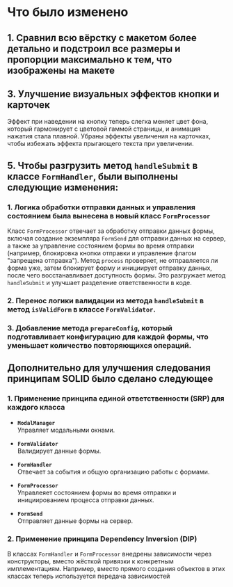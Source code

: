 # Что было изменено

## 1. Сравнил всю вёрстку с макетом более детально и подстроил все размеры и пропорции максимально к тем, что изображены на макете

## 3. Улучшение визуальных эффектов кнопки и карточек
Эффект при наведении на кнопку теперь слегка меняет цвет фона, который гармонирует с цветовой гаммой страницы, и анимация нажатия стала плавной. Убраны эффекты увеличения на карточках, чтобы избежать эффекта прыгающего текста при увеличении.

## 5. Чтобы разгрузить метод `handleSubmit` в классе `FormHandler`, были выполнены следующие изменения:

### 1. Логика обработки отправки данных и управления состоянием была вынесена в новый класс `FormProcessor`
Класс `FormProcessor` отвечает за обработку отправки данных формы, включая создание экземпляра `FormSend` для отправки данных на сервер, а также за управление состоянием формы во время отправки (например, блокировка кнопки отправки и управление флагом "запрещена отправка"). Метод `process` проверяет, не отправляется ли форма уже, затем блокирует форму и инициирует отправку данных, после чего восстанавливает доступность формы. Это разгружает метод `handleSubmit` и улучшает разделение ответственности в коде.

### 2. Перенос логики валидации из метода `handleSubmit` в метод `isValidForm` в классе `FormValidator`.

### 3. Добавление метода `prepareConfig`, который подготавливает конфигурацию для каждой формы, что уменьшает количество повторяющихся операций.

## Дополнительно для улучшения следования принципам SOLID было сделано следующее

### 1. Применение принципа единой ответственности (SRP) для каждого класса

- **`ModalManager`**  
  Управляет модальными окнами.

- **`FormValidator`**  
  Валидирует данные формы.

- **`FormHandler`**  
  Отвечает за события и общую организацию работы с формами.

- **`FormProcessor`**  
  Управлеяет состоянием формы во время отправки и инициированием процесса отправки данных.

- **`FormSend`**  
  Отправляет данные формы на сервер.

### 2. Применение принципа Dependency Inversion (DIP)
В классах `FormHandler` и `FormProcessor` внедрены зависимости через конструкторы, вместо жёсткой привязки к конкретным имплементациям. Например, вместо прямого создания объектов в этих классах теперь используется передача зависимостей